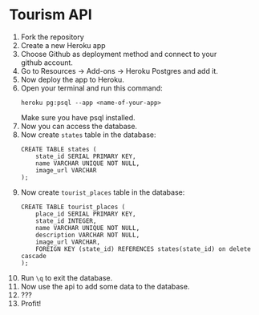 # Tourism API

1. Fork the repository
2. Create a new Heroku app
3. Choose Github as deployment method and connect to your   
   github account.
5. Go to Resources -> Add-ons -> Heroku Postgres and add it.
6. Now deploy the app to Heroku.
7. Open your terminal and run this command:
   ```
   heroku pg:psql --app <name-of-your-app>
   ```
   Make sure you have psql installed.
8. Now you can access the database.
9. Now create `states` table in the database:
    ```
    CREATE TABLE states (
        state_id SERIAL PRIMARY KEY,
        name VARCHAR UNIQUE NOT NULL,
        image_url VARCHAR
    );
    ```
10. Now create `tourist_places` table in the database:
    ```
    CREATE TABLE tourist_places (
        place_id SERIAL PRIMARY KEY,
        state_id INTEGER,
        name VARCHAR UNIQUE NOT NULL,
        description VARCHAR NOT NULL,
        image_url VARCHAR,
        FOREIGN KEY (state_id) REFERENCES states(state_id) on delete cascade
    );
    ```
11. Run `\q` to exit the database.
11. Now use the api to add some data to the database.
12. ???
13. Profit!
